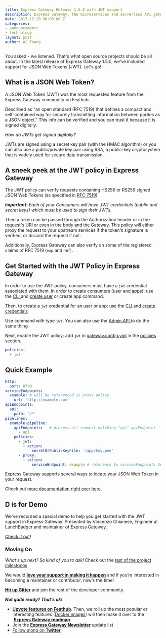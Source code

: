 ```yaml
---
title: Express Gateway Release 1.5.0 with JWT support
description: Express Gateway, the microservices and serverless API gateway built on Express.js, version 1.5.0 is now released. Now comes with JWT feature as requested.
date: 2017-12-20 00:00:00 Z
categories:
- announcements
- technology
layout: post
author: Al Tsang
---
```


You asked - we listened. That's what open source projects should be all about. In the latest release of Express Gateway 1.5.0, we've included support for  JSON Web Tokens (JWT). Let's go! <!--excerpt-->

## What is a JSON Web Token?

A JSON Web Token (JWT)  was the most requested feature from the Express Gateway community on Feathub.

Described as "an open standard (RFC 7519) that defines a compact and self-contained way for securely transmitting information between parties as a JSON object."  This info can be verified and you can trust it because it is signed digitally.

_How do JWTs get signed digitally?_

JWTs are signed using a secret key pair (with the HMAC algorithm) or you can also use a public/private key pair using RSA, a public-key cryptosystem that is widely used for secure data transmission.

## A sneek peek at the JWT policy in Express Gateway

The JWT policy can verify requests containing HS256 or RS256 signed JSON Web Tokens (as specified in [RFC 7519](https://tools.ietf.org/html/rfc7519))

**_Important:_** _Each of your Consumers will have JWT credentials (public and secret keys) which must be used to sign their JWTs._

Then a token can be passed through the Authorization header or in the request's URI or even in the body and the Gateway. This policy will either proxy the request to your upstream services if the token's signature is verified, or discard the request if not.

Additionally, Express Gateway can also verify on some of the registered claims of RFC 7519 (`exp` and `nbf`).

## Get Started with the JWT Policy in Express Gateway

In order to use the JWT policy, consumers must have a `jwt` credential associated with them. In order to create consumers (user and apps): use the [CLI ](https://www.express-gateway.io/docs/cli/)and [create user](https://www.express-gateway.io/docs/cli/credentials/create) or create app command.

Then, to create a `jwt` credential for an user or app: use the [CLI ](https://www.express-gateway.io/docs/cli/)and [create credentials](https://www.express-gateway.io/docs/cli/credentials/create)

Use command with type `jwt`. You can also use the [Admin API ](https://www.express-gateway.io/docs/admin/)to do the same thing

Next, enable the JWT policy: add `jwt` in [gateway.config.yml](https://www.express-gateway.io/docs/configuration/gateway.config.yml/) in the [policies](https://www.express-gateway.io/docs/configuration/gateway.config.yml/policies) section.

```yaml
policies:
  - jwt
```

## Quick Example

```yaml
http:
  port: 8790
serviceEndpoints:
  example: # will be referenced in proxy policy
    url: 'http://example.com'
apiEndpoints:
  api:
    path: '/*'
pipelines:
  example-pipeline:
    apiEndpoints:   # process all request matching "api" apiEndpoint
      - api
    policies:
      - jwt:
        - action:
            secretOrPublicKeyFile: '/app/key.pem'
      - proxy:
        - action:
            serviceEndpoint: example # reference to serviceEndpoints Section
```

Express Gateway supports several ways to locate your JSON Web Token in your request.

Check out [more documentation right over here](https://www.express-gateway.io/docs/policies/jwt#markdown).

## D is for Demo

We've recorded a special demo to help you get started with the JWT support in Express Gateway.  Presented by Vincenzo Chianese, Engineer at LunchBadger and maintainer of Express Gateway.

[Check it out](https://www.youtube.com/watch?v=1tjzFVzk24s)!

### Moving On

_What's up next? So kind of you to ask!_ Check out the [rest of the project milestones](https://github.com/ExpressGateway/express-gateway/milestones)

We would [**love your support in making it happen**](https://github.com/ExpressGateway/express-gateway) and if you’re interested in becoming a maintainer or contributor, now’s the time!

[**Hit up Gitter**](https://gitter.im/ExpressGateway/express-gateway) and join the rest of the developer community.

**_Not quite ready? That’s ok!_**

* [**Upvote features on Feathub**](https://feathub.com/ExpressGateway/express-gateway). Then, we roll up the most popular or interesting features ([Docker images](https://www.lunchbadger.com/official-docker-images-for-express-gateway/)) will then make it over to the  [**Express Gateway roadmap**](https://github.com/ExpressGateway/express-gateway/milestones).
* Join the  [**Express Gateway Newsletter**](https://eepurl.com/cVOqd5) update list
* [Follow along on **Twitter**](https://twitter.com/express_gateway)